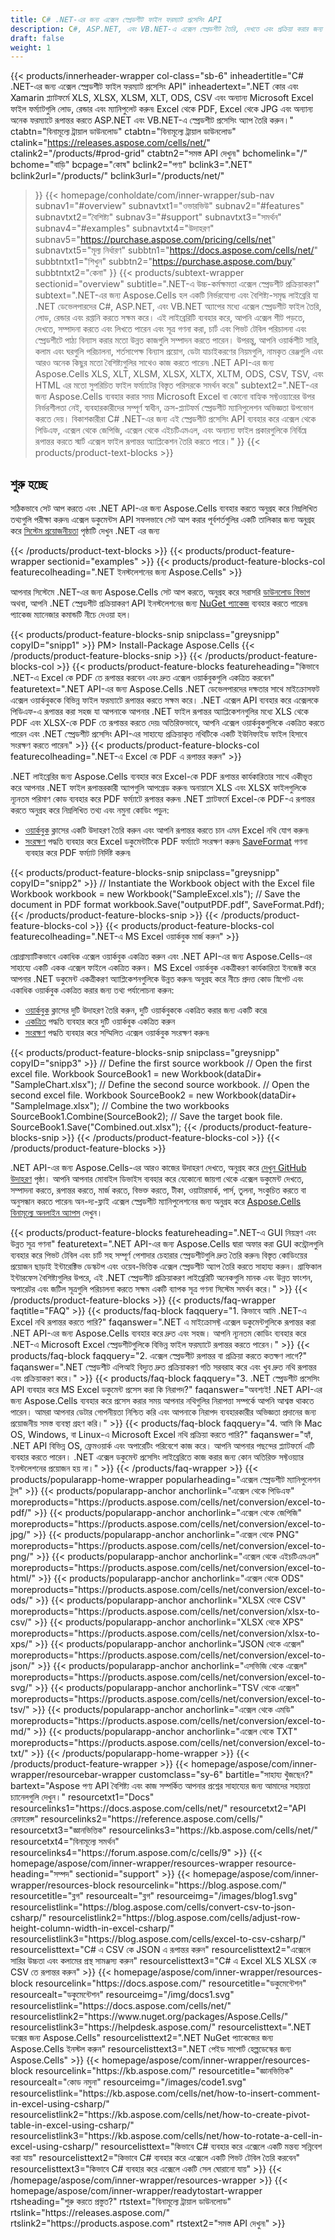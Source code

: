 ```yaml
---
title: C# .NET-এর জন্য এক্সেল স্প্রেডশীট ফাইল ফরম্যাট প্রসেসিং API
description: C#, ASP.NET, এবং VB.NET-এ এক্সেল স্প্রেডশীট তৈরি, দেখতে এবং প্রক্রিয়া করার জন্য একটি শক্তিশালী .NET এক্সেল লাইব্রেরি। Excel কে PDF, JPEG, HTML এবং অন্যান্য ফরম্যাটে রূপান্তর করুন।
draft: false
weight: 1
---
```

{{< products/innerheader-wrapper col-class="sb-6"
  inheadertitle="C# .NET-এর জন্য এক্সেল স্প্রেডশীট ফাইল ফরম্যাট প্রসেসিং API"
  inheadertext=".NET কোর এবং Xamarin প্ল্যাটফর্মে XLS, XLSX, XLSM, XLT, ODS, CSV এবং অন্যান্য Microsoft Excel ফাইল ফর্ম্যাটগুলি লোড, রেন্ডার এবং ম্যানিপুলেট করুন৷ Excel থেকে PDF, Excel থেকে JPG এবং অন্যান্য অনেক ফরম্যাটে রূপান্তর করতে ASP.NET এবং VB.NET-এ স্প্রেডশীট প্রসেসিং অ্যাপ তৈরি করুন।"
  ctabtn="বিনামূল্যে ট্রায়াল ডাউনলোড"
  ctabtn="বিনামূল্যে ট্রায়াল ডাউনলোড"
  ctalink="https://releases.aspose.com/cells/net/"
  ctalink2="/products/#prod-grid"
  ctabtn2="সমস্ত API দেখুন৷"
  bchomelink="/"
  bchome="বাড়ি"
  bcpage="কোষ"
  bclink2="পণ্য"
  bclink3=".NET"
  bclink2url="/products/"
  bclink3url="/products/net/"
  >}}
{{< homepage/conholdate/com/inner-wrapper/sub-nav 
subnav1="#overview"
subnavtxt1="ওভারভিউ" 
subnav2="#features"
subnavtxt2="বৈশিষ্ট্য" 
subnav3="#support" 
subnavtxt3="সমর্থন" 
subnav4="#examples" 
subnavtxt4="উদাহরণ" 
subnav5="https://purchase.aspose.com/pricing/cells/net" 
subnavtxt5="মূল্য নির্ধারণ" 
subbtn1="https://docs.aspose.com/cells/net/" 
subbtntxt1="শিখুন"
subbtn2="https://purchase.aspose.com/buy" 
subbtntxt2="কেনা"
>}}
   {{< products/subtext-wrapper 
   sectionid="overview"
   subtitle=".NET-এ উচ্চ-কর্মক্ষমতা এক্সেল স্প্রেডশীট প্রক্রিয়াকরণ"
   subtext=".NET-এর জন্য Aspose.Cells হল একটি নির্ভরযোগ্য এবং বৈশিষ্ট্য-সমৃদ্ধ লাইব্রেরি যা .NET ডেভেলপারদের C#, ASP.NET, এবং VB.NET অ্যাপের মধ্যে এক্সেল স্প্রেডশীট ফাইল তৈরি, লোড, রেন্ডার এবং রপ্তানি করতে সক্ষম করে। এই লাইব্রেরিটি ব্যবহার করে, আপনি এক্সেল শীট পড়তে, দেখতে, সম্পাদনা করতে এবং লিখতে পারেন এবং সূত্র গণনা করা, চার্ট এবং পিভট টেবিল পরিচালনা এবং স্প্রেডশীটে পাঠ্য বিন্যাস করার মতো উন্নত কাজগুলি সম্পাদন করতে পারেন। উপরন্তু, আপনি ওয়ার্কশীট সারি, কলাম এবং ঘরগুলি পরিচালনা, শর্তসাপেক্ষ বিন্যাস প্রয়োগ, ডেটা যাচাইকরণের নিয়মগুলি, নামকৃত রেঞ্জগুলি এবং আরও অনেক কিছুর মতো বৈশিষ্ট্যগুলির সাথেও কাজ করতে পারেন৷ .NET API-এর জন্য Aspose.Cells XLS, XLT, XLSM, XLSX, XLTX, XLTM, ODS, CSV, TSV, এবং HTML এর মতো সুপরিচিত ফাইল ফর্ম্যাটের বিস্তৃত পরিসরকে সমর্থন করে৷" 
   subtext2=".NET-এর জন্য Aspose.Cells ব্যবহার করার সময় Microsoft Excel বা কোনো বাহ্যিক সফ্টওয়্যারের উপর নির্ভরশীলতা নেই, ব্যবহারকারীদের সম্পূর্ণ স্বাধীন, ক্রস-প্ল্যাটফর্ম স্প্রেডশীট ম্যানিপুলেশন অভিজ্ঞতা উপভোগ করতে দেয়। বিকাশকারীরা C# .NET-এর জন্য এই স্প্রেডশীট প্রসেসিং API ব্যবহার করে এক্সেল থেকে পিডিএফ, এক্সেল থেকে জেপিজি, এক্সেল থেকে এইচটিএমএল, এবং অন্যান্য ফাইল প্রকারগুলিকে নির্বিঘ্নে রূপান্তর করতে স্মার্ট এক্সেল ফাইল রূপান্তর অ্যাপ্লিকেশন তৈরি করতে পারে।"
   >}} 
   {{< products/product-text-blocks >}}
   <h2>শুরু হচ্ছে</h2>
   <p>সঠিকভাবে সেট আপ করতে এবং .NET API-এর জন্য Aspose.Cells ব্যবহার করতে অনুগ্রহ করে নিম্নলিখিত তথ্যগুলি পরীক্ষা করুন৷ এক্সেল ডকুমেন্টস API সফলভাবে সেট আপ করার পূর্বশর্তগুলির একটি তালিকার জন্য অনুগ্রহ করে <a href="https://docs.aspose.com/cells/net/system-requirements/">সিস্টেম প্রয়োজনীয়তা</a> পৃষ্ঠাটি দেখুন .NET এর জন্য</p>
   {{< /products/product-text-blocks >}}
{{< products/product-feature-wrapper 
sectionid="examples"
>}}
{{< products/product-feature-blocks-col
featurecolheading=".NET ইনস্টলেশনের জন্য Aspose.Cells"
>}}
<p>আপনার সিস্টেমে .NET-এর জন্য Aspose.Cells সেট আপ করতে, অনুগ্রহ করে সরাসরি <a href="https://releases.aspose.com/cells/net/">ডাউনলোড বিভাগ</a থেকে DLLs বা MSI ইনস্টলার ডাউনলোড করুন > অথবা, আপনি .NET স্প্রেডশীট প্রক্রিয়াকরণ API ইনস্টলেশনের জন্য <a href="https://www.nuget.org/packages/Aspose.Cells/">NuGet প্যাকেজ</a> ব্যবহার করতে পারেন৷ প্যাকেজ ম্যানেজার কমান্ডটি নীচে দেওয়া হল।</p>
{{< products/product-feature-blocks-snip
snipclass="greysnipp"
copyID="snipp1"
>}}
PM> Install-Package Aspose.Cells
{{< /products/product-feature-blocks-snip >}}
{{< /products/product-feature-blocks-col >}}
{{< products/product-feature-blocks
featureheading="কিভাবে .NET-এ Excel কে PDF তে রূপান্তর করবেন এবং দ্রুত এক্সেল ওয়ার্কবুকগুলি একত্রিত করবেন"
featuretext=".NET API-এর জন্য Aspose.Cells .NET ডেভেলপারদের দক্ষতার সাথে মাইক্রোসফট এক্সেল ওয়ার্কবুককে বিভিন্ন ফাইল ফরম্যাটে রূপান্তর করতে সক্ষম করে। .NET এক্সেল API ব্যবহার করে এক্সেলকে পিডিএফ-এ রূপান্তর করা সহজ যা আপনাকে আপনার .NET ফাইল রূপান্তর অ্যাপ্লিকেশনগুলির মধ্যে XLS থেকে PDF এবং XLSX-কে PDF তে রূপান্তর করতে দেয়৷ অতিরিক্তভাবে, আপনি এক্সেল ওয়ার্কবুকগুলিকে একত্রিত করতে পারেন এবং .NET স্প্রেডশীট প্রসেসিং API-এর সাহায্যে প্রক্রিয়াকৃত নথিটিকে একটি ইউনিফাইড ফাইল হিসাবে সংরক্ষণ করতে পারেন৷"
>}}
{{< products/product-feature-blocks-col
featurecolheading=".NET-এ Excel কে PDF এ রূপান্তর করুন"
>}}
<p>.NET লাইব্রেরির জন্য Aspose.Cells ব্যবহার করে Excel-কে PDF রূপান্তর কার্যকারিতার সাথে একীভূত করে আপনার .NET ফাইল রূপান্তরকারী অ্যাপগুলি আপগ্রেড করুন৷ অনায়াসে XLS এবং XLSX ফাইলগুলিকে ন্যূনতম পরিমাণ কোড ব্যবহার করে PDF ফর্ম্যাটে রূপান্তর করুন৷ .NET প্ল্যাটফর্মে Excel-কে PDF-এ রূপান্তর করতে অনুগ্রহ করে নিম্নলিখিত তথ্য এবং নমুনা কোডিং পড়ুন:</p>
<ul>
   <li><a href="https://reference.aspose.com/net/cells/aspose.cells/workbook">ওয়ার্কবুক</a> ক্লাসের একটি উদাহরণ তৈরি করুন এবং আপনি রূপান্তর করতে চান এমন Excel নথি যোগ করুন৷</li>
   <li><a href="https://reference.aspose.com/cells/net/aspose.cells/workbook/save/#save_3">সংরক্ষণ</a> পদ্ধতি ব্যবহার করে Excel ডকুমেন্টটিকে PDF ফর্ম্যাটে সংরক্ষণ করুন৷ <a href="https://reference.aspose.com/net/cells/aspose.cells/saveformat">SaveFormat</a> গণনা ব্যবহার করে PDF ফর্ম্যাট নির্দিষ্ট করুন৷</li>
</ul>
{{< products/product-feature-blocks-snip
snipclass="greysnipp"
copyID="snipp2"
>}}
// Instantiate the Workbook object with the Excel file
Workbook workbook = new Workbook("SampleExcel.xls");
// Save the document in PDF format
workbook.Save("outputPDF.pdf", SaveFormat.Pdf);
{{< /products/product-feature-blocks-snip >}}
{{< /products/product-feature-blocks-col >}}
{{< products/product-feature-blocks-col 
featurecolheading=".NET-এ MS Excel ওয়ার্কবুক মার্জ করুন"
>}}
<p>প্রোগ্রাম্যাটিকভাবে একাধিক এক্সেল ওয়ার্কবুক একত্রিত করুন এবং .NET API-এর জন্য Aspose.Cells-এর সাহায্যে একটি একক এক্সেল ফাইলে একত্রিত করুন। MS Excel ওয়ার্কবুক একত্রীকরণ কার্যকারিতা ইনজেক্ট করে আপনার .NET ডকুমেন্ট একত্রীকরণ অ্যাপ্লিকেশনগুলিকে উন্নত করুন৷ অনুগ্রহ করে নীচে প্রদত্ত কোড স্নিপেট এবং একাধিক ওয়ার্কবুক একত্রিত করার জন্য তথ্য পর্যালোচনা করুন:</p>
<ul>
   <li><a href="https://reference.aspose.com/net/cells/aspose.cells/workbook">ওয়ার্কবুক</a> ক্লাসের দুটি উদাহরণ তৈরি করুন, দুটি ওয়ার্কবুককে একত্রিত করার জন্য একটি করে৷</li>
   <li><a href="https://reference.aspose.com/cells/net/aspose.cells/workbook/combine/">একত্রিত</a> পদ্ধতি ব্যবহার করে দুটি ওয়ার্কবুক একত্রিত করুন</li>
   <li><a href="https://reference.aspose.com/cells/net/aspose.cells/workbook/save#save_2">সংরক্ষণ</a> পদ্ধতি ব্যবহার করে সম্মিলিত এক্সেল ওয়ার্কবুক সংরক্ষণ করুন৷</li>
</ul>
{{< products/product-feature-blocks-snip 
snipclass="greysnipp" 
copyID="snipp3"
>}}
// Define the first source workbook
// Open the first excel file.
Workbook SourceBook1 = new Workbook(dataDir+ "SampleChart.xlsx");
// Define the second source workbook.
// Open the second excel file.
Workbook SourceBook2 = new Workbook(dataDir+ "SampleImage.xlsx");
// Combine the two workbooks
SourceBook1.Combine(SourceBook2);
// Save the target book file.
SourceBook1.Save("Combined.out.xlsx");
{{< /products/product-feature-blocks-snip >}}
{{< /products/product-feature-blocks-col >}}
{{< /products/product-feature-blocks >}}
   <p class="col-lg-12">.NET API-এর জন্য Aspose.Cells-এর আরও কাজের উদাহরণ দেখতে, অনুগ্রহ করে <a href="https://github.com/aspose-cells/Aspose.Cells-for-.NET/tree/master/Examples"> দেখুন GitHub উদাহরণ</a> পৃষ্ঠা। আপনি আপনার মোবাইল ডিভাইস ব্যবহার করে যেকোনো জায়গা থেকে এক্সেল ডকুমেন্ট দেখতে, সম্পাদনা করতে, রূপান্তর করতে, মার্জ করতে, বিভক্ত করতে, টীকা, ওয়াটারমার্ক, পার্স, তুলনা, সংকুচিত করতে বা অনুসন্ধান করতে পারেন৷ অন-দ্য-ফ্লাই এক্সেল স্প্রেডশীট ম্যানিপুলেশনের জন্য অনুগ্রহ করে <a href="https://products.aspose.app/cells/family">Aspose.Cells বিনামূল্যে অনলাইন অ্যাপস</a> দেখুন।</p>
{{< products/product-feature-blocks
featureheading=".NET-এ GUI নিয়ন্ত্রণ এবং উন্নত সূত্র গণনা"
featuretext=".NET API-এর জন্য Aspose.Cells দ্বারা অফার করা GUI কন্ট্রোলগুলি ব্যবহার করে পিভট টেবিল এবং চার্ট সহ সম্পূর্ণ পেশাদার চেহারার স্প্রেডশীটগুলি দ্রুত তৈরি করুন৷ বিস্তৃত কোডিংয়ের প্রয়োজন ছাড়াই ইন্টারেক্টিভ ডেস্কটপ এবং ওয়েব-ভিত্তিক এক্সেল স্প্রেডশীট অ্যাপ তৈরি করতে সাহায্য করুন। গ্রাফিকাল ইন্টারফেস বৈশিষ্ট্যগুলির উপরে, এই .NET স্প্রেডশীট প্রক্রিয়াকরণ লাইব্রেরিটি অনেকগুলি মানক এবং উন্নত ফাংশন, অপারেটর এবং জটিল সূত্রগুলি পরিচালনা করতে সক্ষম একটি ব্যাপক সূত্র গণনা সিস্টেম সমর্থন করে।"
>}}
   {{< /products/product-feature-blocks >}}
   {{< products/faq-wrapper 
   faqtitle="FAQ"
>}}
   {{< products/faq-block
   faqquery="1. কিভাবে আমি .NET-এ Excel নথি রূপান্তর করতে পারি?"
   faqanswer=".NET এ মাইক্রোসফ্ট এক্সেল ডকুমেন্টগুলিকে রূপান্তর করা .NET API-এর জন্য Aspose.Cells ব্যবহার করে দ্রুত এবং সহজ। আপনি ন্যূনতম কোডিং ব্যবহার করে .NET-এ Microsoft Excel স্প্রেডশীটগুলিকে বিভিন্ন ফাইল ফরম্যাটে রূপান্তর করতে পারেন।"
>}}
   {{< products/faq-block
   faqquery="2. এক্সেল স্প্রেডশীট রূপান্তর বা প্রক্রিয়া করতে কতক্ষণ লাগে?"
   faqanswer=".NET স্প্রেডশীট এপিআই বিদ্যুত দ্রুত প্রক্রিয়াকরণ গতি সরবরাহ করে এবং খুব দ্রুত নথি রূপান্তর এবং প্রক্রিয়াকরণ করে।"
>}}
   {{< products/faq-block
   faqquery="3. .NET স্প্রেডশীট প্রসেসিং API ব্যবহার করে MS Excel ডকুমেন্ট প্রসেস করা কি নিরাপদ?"
   faqanswer="অবশ্যই! .NET API-এর জন্য Aspose.Cells ব্যবহার করে প্রসেস করার সময় আপনার নথিগুলির নিরাপত্তা সম্পর্কে আপনি আশ্বস্ত থাকতে পারেন। আমরা আপনার ডেটার গোপনীয়তা নিশ্চিত করি এবং আপনাকে নিরাপদ ব্যবহারকারীর অভিজ্ঞতা প্রদানের জন্য প্রয়োজনীয় সমস্ত ব্যবস্থা গ্রহণ করি।"
>}}
   {{< products/faq-block
   faqquery="4. আমি কি Mac OS, Windows, বা Linux-এ Microsoft Excel নথি প্রক্রিয়া করতে পারি?"
   faqanswer="হ্যাঁ, .NET API বিভিন্ন OS, ফ্রেমওয়ার্ক এবং অপারেটিং পরিবেশে কাজ করে। আপনি আপনার পছন্দের প্ল্যাটফর্মে এটি ব্যবহার করতে পারেন। .NET এক্সেল ডকুমেন্ট প্রসেসিং লাইব্রেরিতে কাজ করার জন্য কোন অতিরিক্ত সফ্টওয়্যার ইনস্টলেশনের প্রয়োজন হয় না।"
>}}
   {{< /products/faq-wrapper >}}
   {{< products/popularapp-home-wrapper
   popularheading="এক্সেল স্প্রেডশীট ম্যানিপুলেশন টুল"
>}}
   {{< products/popularapp-anchor
anchorlink="এক্সেল থেকে পিডিএফ"
moreproducts="https://products.aspose.com/cells/net/conversion/excel-to-pdf/"
>}} 
   {{< products/popularapp-anchor
anchorlink="এক্সেল থেকে জেপিজি"
moreproducts="https://products.aspose.com/cells/net/conversion/excel-to-jpg/"
>}} 
   {{< products/popularapp-anchor
anchorlink="এক্সেল থেকে PNG"
moreproducts="https://products.aspose.com/cells/net/conversion/excel-to-png/"
>}} 
   {{< products/popularapp-anchor
anchorlink="এক্সেল থেকে এইচটিএমএল"
moreproducts="https://products.aspose.com/cells/net/conversion/excel-to-html/"
>}} 
   {{< products/popularapp-anchor
anchorlink="এক্সেল থেকে ODS"
moreproducts="https://products.aspose.com/cells/net/conversion/excel-to-ods/"
>}} 
   {{< products/popularapp-anchor
anchorlink="XLSX থেকে CSV"
moreproducts="https://products.aspose.com/cells/net/conversion/xlsx-to-csv/"
>}} 
   {{< products/popularapp-anchor
anchorlink="XLSX থেকে XPS"
moreproducts="https://products.aspose.com/cells/net/conversion/xlsx-to-xps/"
>}} 
   {{< products/popularapp-anchor
anchorlink="JSON থেকে এক্সেল"
moreproducts="https://products.aspose.com/cells/net/conversion/excel-to-json/"
>}} 
   {{< products/popularapp-anchor
anchorlink="এসভিজি থেকে এক্সেল"
moreproducts="https://products.aspose.com/cells/net/conversion/excel-to-svg/"
>}} 
   {{< products/popularapp-anchor
anchorlink="TSV থেকে এক্সেল"
moreproducts="https://products.aspose.com/cells/net/conversion/excel-to-tsv/"
>}} 
   {{< products/popularapp-anchor
anchorlink="এক্সেল থেকে এমডি"
moreproducts="https://products.aspose.com/cells/net/conversion/excel-to-md/"
>}} 
   {{< products/popularapp-anchor
anchorlink="এক্সেল থেকে TXT"
moreproducts="https://products.aspose.com/cells/net/conversion/excel-to-txt/"
>}} 
   {{< /products/popularapp-home-wrapper >}}
   {{< /products/product-feature-wrapper >}}
{{< homepage/aspose/com/inner-wrapper/resourcebar-wrapper
customclass="sy-6"
bartitle="সাহায্য খুঁজছেন?"
bartext="Aspose পণ্য API বৈশিষ্ট্য এবং কাজ সম্পর্কিত আপনার প্রশ্নের সাহায্যের জন্য আমাদের সহায়তা চ্যানেলগুলি দেখুন।"
resourcetxt1="Docs"
resourcelinks1="https://docs.aspose.com/cells/net/"
resourcetxt2="API রেফারেন্স"
resourcelinks2="https://reference.aspose.com/cells/" 
resourcetxt3="জ্ঞানভিত্তিক"
resourcelinks3="https://kb.aspose.com/cells/net/"
resourcetxt4="বিনামূল্যে সমর্থন"
resourcelinks4="https://forum.aspose.com/c/cells/9"
>}}
{{< homepage/aspose/com/inner-wrapper/resources-wrapper
resource-heading="সম্পদ"
sectionid="support"
>}}
{{< homepage/aspose/com/inner-wrapper/resources-block
resourcelink="https://blog.aspose.com/"
resourcetitle="ব্লগ"
resourcealt="ব্লগ"
resourceimg="/images/blog1.svg"
resourcelistlink="https://blog.aspose.com/cells/convert-csv-to-json-csharp/"
resourcelistlink2="https://blog.aspose.com/cells/adjust-row-height-column-width-in-excel-csharp/"
resourcelistlink3="https://blog.aspose.com/cells/excel-to-csv-csharp/"
resourcelisttext="C# এ CSV কে JSON এ রূপান্তর করুন"
resourcelisttext2="এক্সেলে সারির উচ্চতা এবং কলামের প্রস্থ সামঞ্জস্য করুন"
resourcelisttext3="C# এ Excel XLS XLSX কে CSV তে রূপান্তর করুন"
>}}
{{< homepage/aspose/com/inner-wrapper/resources-block
resourcelink="https://docs.aspose.com/"
resourcetitle="ডকুমেন্টেশন"
resourcealt="ডকুমেন্টেশন"
resourceimg="/img/docs1.svg"
resourcelistlink="https://docs.aspose.com/cells/net/"
resourcelistlink2="https://www.nuget.org/packages/Aspose.Cells/"
resourcelistlink3="https://helpdesk.aspose.com/"
resourcelisttext=".NET ডক্সের জন্য Aspose.Cells"
resourcelisttext2=".NET NuGet প্যাকেজের জন্য Aspose.Cells ইনস্টল করুন"
resourcelisttext3=".NET পেইড সাপোর্ট হেল্পডেস্কের জন্য Aspose.Cells"
>}}
{{< homepage/aspose/com/inner-wrapper/resources-block
resourcelink="https://kb.aspose.com/"
resourcetitle="জ্ঞানভিত্তিক"
resourcealt="কোড নমুনা"
resourceimg="/images/code1.svg"
resourcelistlink="https://kb.aspose.com/cells/net/how-to-insert-comment-in-excel-using-csharp/"
resourcelistlink2="https://kb.aspose.com/cells/net/how-to-create-pivot-table-in-excel-using-csharp/"
resourcelistlink3="https://kb.aspose.com/cells/net/how-to-rotate-a-cell-in-excel-using-csharp/"
resourcelisttext="কিভাবে C# ব্যবহার করে এক্সেলে একটি মন্তব্য সন্নিবেশ করা যায়"
resourcelisttext2="কিভাবে C# ব্যবহার করে এক্সেলে একটি পিভট টেবিল তৈরি করবেন"
resourcelisttext3="কিভাবে C# ব্যবহার করে এক্সেলে একটি সেল ঘোরানো যায়"
>}}
{{< /homepage/aspose/com/inner-wrapper/resources-wrapper >}}
{{< homepage/aspose/com/inner-wrapper/readytostart-wrapper
rtsheading="শুরু করতে প্রস্তুত?"
rtstext="বিনামূল্যে ট্রায়াল ডাউনলোড"
rtslink="https://releases.aspose.com/"
rtslink2="https://products.aspose.com"
rtstext2="সমস্ত API দেখুন৷"
>}}
